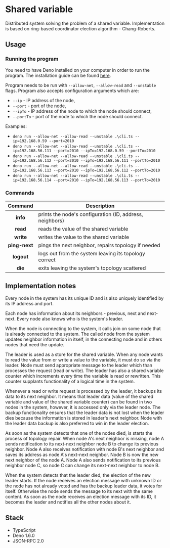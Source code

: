 # Shared variable

Distributed system solving the problem of a shared variable. Implementation is based on ring-based coordinator election algorithm - Chang-Roberts.

## Usage

### Running the program

You need to have Deno installed on your computer in order to run the program. The installation guide can be found [here](https://deno.land/#installation).

Program needs to be run with `--allow-net`, `--allow-read` and `--unstable` flags. Program also accepts configuration arguments which are:
 - `--ip` - IP address of the node,
 - `--port` - port of the node,
 - `--ipTo` - IP address of the node to which the node should connect,
 - `--portTo` - port of the node to which the node should connect.

Examples:
 - `deno run --allow-net --allow-read --unstable .\cli.ts --ip=192.168.0.59 --port=2010`
 - `deno run --allow-net --allow-read --unstable .\cli.ts --ip=192.168.56.111 --port=2010 --ipTo=192.168.0.59 --portTo=2010`
 - `deno run --allow-net --allow-read --unstable .\cli.ts --ip=192.168.56.112 --port=2010 --ipTo=192.168.56.111 --portTo=2010`
 - `deno run --allow-net --allow-read --unstable .\cli.ts --ip=192.168.56.113 --port=2010 --ipTo=192.168.56.112 --portTo=2010`
 - `deno run --allow-net --allow-read --unstable .\cli.ts --ip=192.168.56.114 --port=2010 --ipTo=192.168.56.113 --portTo=2010`

### Commands

|      Command      | Description                                              |
| :---------------: | -------------------------------------------------------- |
|     **info**      | prints the node's configuration (ID, address, neighbors) |
|     **read**      | reads the value of the shared variable                   |
| **write <value>** | writes the value to the shared variable                  |
|   **ping-next**   | pings the next neighbor, repairs topology if needed      |
|    **logout**     | logs out from the system leaving its topology correct    |
|      **die**      | exits leaving the system's topology scattered            |

## Implementation notes

Every node in the system has its unique ID and is also uniquely identified by its IP address and port.

Each node has information about its neighbors - previous, next and next-next. Every node also knows who is the system's leader.

When the node is connecting to the system, it calls join on some node that is already connected to the system. The called node from the system updates neighbor information in itself, in the connecting node and in others nodes that need the update.

The leader is used as a store for the shared variable. When any node wants to read the value from or write a value to the variable, it must do so via the leader. Node must send appropriate message to the leader which than processes the request (read or write). The leader has also a shared variable counter which increments every time the variable is read or rewritten. This counter supplants functionality of a logical time in the system.

Whenever a read or write request is processed by the leader, it backups its data to its next neighbor. It means that leader data (value of the shared variable and value of the shared variable counter) can be found in two nodes in the system, however, it is accessed only via the leader node. The backup functionality ensures that the leader data is not lost when the leader dies because the information is stored in leader's next neighbor. Node with the leader data backup is also preferred to win in the leader election.

As soon as the system detects that one of the nodes died, is starts the process of topology repair. When node A's next neighbor is missing, node A sends notification to its next-next neighbor node B to change its previous neighbor. Node A also receives notification with node B's next neighbor and saves its address as node A's next-next neighbor. Node B is now the new next neighbor of the node A. Node A also sends notification to its previous neighbor node C, so node C can change its next-next neighbor to node B.

When the system detects that the leader died, the election of the new leader starts. If the node receives an election message with unknown ID or the node has not already voted and has the backup leader data, it votes for itself. Otherwise the node sends the message to its next with the same content. As soon as the node receives an election message with its ID, it becomes the leader and notifies all the other nodes about it.

## Stack

 - TypeScript
 - Deno 1.6.0
 - JSON-RPC 2.0
